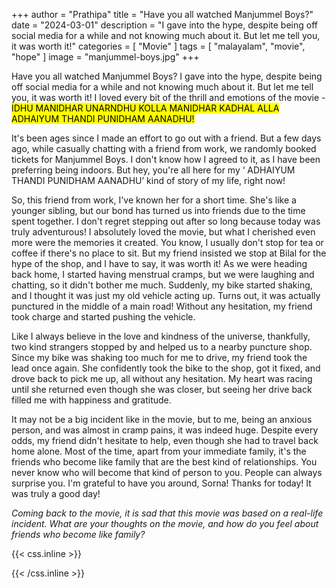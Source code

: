 +++
author = "Prathipa"
title = "Have you all watched Manjummel Boys?"
date = "2024-03-01"
description = "I gave into the hype, despite being off social media for a while and not knowing much about it. But let me tell you, it was worth it!"
categories = [
    "Movie"
]
tags = [
    "malayalam",
    "movie",
    "hope"
]
image = "manjummel-boys.jpg"
+++

Have you all watched Manjummel Boys? I gave into the hype, despite being off social media for a while and not knowing much about it. But let me tell you, it was worth it! I loved every bit of the thrill and emotions of the movie - <mark>IDHU MANIDHAR UNARNDHU KOLLA MANIDHAR KADHAL ALLA ADHAIYUM THANDI PUNIDHAM AANADHU!<mark>

It's been ages since I made an effort to go out with a friend. But a few days ago, while casually chatting with a friend from work, we randomly booked tickets for Manjummel Boys. I don't know how I agreed to it, as I have been preferring being indoors. But hey, you're all here for my ‘ ADHAIYUM THANDI PUNIDHAM AANADHU’ kind of story of my life, right now!

So, this friend from work, I've known her for a short time. She's like a younger sibling, but our bond has turned us into friends due to the time spent together. I don't regret stepping out after so long because today was truly adventurous! I absolutely loved the movie, but what I cherished even more were the memories it created. You know, I usually don't stop for tea or coffee if there's no place to sit. But my friend insisted we stop at Bilal for the hype of the shop, and I have to say, it was worth it! As we were heading back home, I started having menstrual cramps, but we were laughing and chatting, so it didn't bother me much. Suddenly, my bike started shaking, and I thought it was just my old vehicle acting up. Turns out, it was actually punctured in the middle of a main road! Without any hesitation, my friend took charge and started pushing the vehicle.

Like I always believe in the love and kindness of the universe, thankfully, two kind strangers stopped by and helped us to a nearby puncture shop. Since my bike was shaking too much for me to drive, my friend took the lead once again. She confidently took the bike to the shop, got it fixed, and drove back to pick me up, all without any hesitation. My heart was racing until she returned even though she was closer, but seeing her drive back filled me with happiness and gratitude.

It may not be a big incident like in the movie, but to me, being an anxious person, and was almost in cramp pains, it was indeed huge. Despite every odds, my friend didn't hesitate to help, even though she had to travel back home alone. Most of the time, apart from your immediate family, it's the friends who become like family that are the best kind of relationships. You never know who will become that kind of person to you. People can always surprise you. I'm grateful to have you around, Sorna! Thanks for today! It was truly a good day!

<i>Coming back to the movie, it is sad that this movie was based on a real-life incident. What are your thoughts on the movie, and how do you feel about friends who become like family?</i>


{{< css.inline >}}
<style>
.canon { background: white; width: 100%; height: auto; }
</style>
{{< /css.inline >}}
